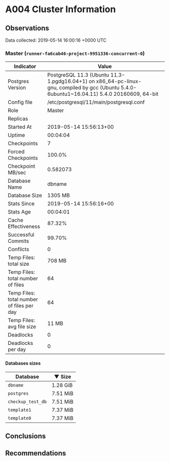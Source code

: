 # A004 Cluster Information #

## Observations ##
Data collected: 2019-05-14 16:00:16 +0000 UTC  



### Master (`runner-fa6cab46-project-9951336-concurrent-0`) ###

| Indicator | Value |
|-----------|-------|
| Postgres Version | PostgreSQL&nbsp;11.3&nbsp;(Ubuntu&nbsp;11.3-1.pgdg16.04+1)&nbsp;on&nbsp;x86_64-pc-linux-gnu,&nbsp;compiled&nbsp;by&nbsp;gcc&nbsp;(Ubuntu&nbsp;5.4.0-6ubuntu1~16.04.11)&nbsp;5.4.0&nbsp;20160609,&nbsp;64-bit |
| Config file | /etc/postgresql/11/main/postgresql.conf |
| Role | Master |
| Replicas |  |
| Started At | 2019-05-14&nbsp;15:56:13+00 |
| Uptime | 00:04:04 |
| Checkpoints | 7 |
| Forced Checkpoints | 100.0% |
| Checkpoint MB/sec | 0.582073 |
| Database Name | dbname |
| Database Size | 1305&nbsp;MB |
| Stats Since | 2019-05-14&nbsp;15:56:16+00 |
| Stats Age | 00:04:01 |
| Cache Effectiveness | 87.32% |
| Successful Commits | 99.70% |
| Conflicts | 0 |
| Temp Files: total size | 708&nbsp;MB |
| Temp Files: total number of files | 64 |
| Temp Files: total number of files per day | 64 |
| Temp Files: avg file size | 11&nbsp;MB |
| Deadlocks | 0 |
| Deadlocks per day | 0 |

#### Databases sizes ####
| Database | &#9660;&nbsp;Size |
|---------|------|
| `dbname` | 1.28&nbsp;GiB |
| `postgres` | 7.51&nbsp;MiB |
| `checkup_test_db` | 7.51&nbsp;MiB |
| `template1` | 7.37&nbsp;MiB |
| `template0` | 7.37&nbsp;MiB |


## Conclusions ##


## Recommendations ##

